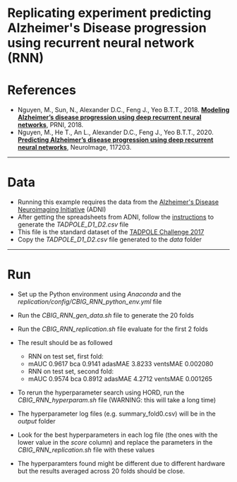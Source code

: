 # Replicating experiment predicting Alzheimer's Disease progression using recurrent neural network (RNN) 

References
====

+ Nguyen, M., Sun, N., Alexander D.C., Feng J., Yeo B.T.T., 2018. [**Modeling Alzheimer’s disease progression using deep recurrent neural networks**](https://doi.org/10.1109/prni.2018.8423955), PRNI, 2018.
+ Nguyen, M., He T., An L., Alexander D.C., Feng J., Yeo B.T.T., 2020. [**Predicting Alzheimer’s disease progression using deep recurrent neural networks**](https://doi.org/10.1016/j.neuroimage.2020.117203), NeuroImage, 117203.

----

Data
====

- Running this example requires the data from the [Alzheimer's Disease Neuroimaging Initiative](http://adni.loni.usc.edu) (ADNI)
- After getting the spreadsheets from ADNI, follow the [instructions](https://github.com/noxtoby/TADPOLE/blob/master/TADPOLE_readme.txt) to generate the *TADPOLE_D1_D2.csv* file
- This file is the standard dataset of the [TADPOLE Challenge 2017](http://tadpole.grand-challenge.org)
- Copy the *TADPOLE_D1_D2.csv* file generated to the *data* folder


----

Run
====

- Set up the Python environment using *Anaconda* and the *replication/config/CBIG_RNN_python_env.yml* file
- Run the *CBIG_RNN_gen_data.sh* file to generate the 20 folds
- Run the *CBIG_RNN_replication.sh* file evaluate for the first 2 folds
- The result should be as followed
    - RNN on test set, first fold:
    - mAUC 0.9617 bca 0.9141 adasMAE 3.8233 ventsMAE 0.002080
    - RNN on test set, second fold:
    - mAUC 0.9574 bca 0.8912 adasMAE 4.2712 ventsMAE 0.001265

- To rerun the hyperparameter search using HORD, run the *CBIG_RNN_hyperparam.sh* file (WARNING: this will take a long time)
- The hyperparameter log files (e.g. summary_fold0.csv) will be in the *output* folder
- Look for the best hyperparameters in each log file (the ones with the lower value in the *score* column) and replace the parameters in the *CBIG_RNN_replication.sh* file with these values
- The hyperparamters found might be different due to different hardware but the results averaged across 20 folds should be close.
